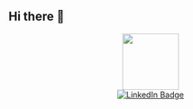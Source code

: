 ## Hi there 👋

<div id="header" align="center">
  <img src= "https://media3.giphy.com/media/v1.Y2lkPTc5MGI3NjExZjdxdTVkZDlnaTJ1ajg3ZjJxNXRsdGRjcmc4M2NsZzYyaGxxa2kwZiZlcD12MV9pbnRlcm5hbF9naWZfYnlfaWQmY3Q9cw/Tgw604MyLJnDtbi4t0/giphy.webp" width="100"/>
</div>
<div id="badges" align="center">
  <a href="https://www.linkedin.com/in/rabia-ishtiaq-08aa92218/">
    <img src="https://img.shields.io/badge/LinkedIn-blue?style=for-the-badge&logo=linkedin&logoColor=white" alt="LinkedIn Badge"/>
  </a>
</div>
